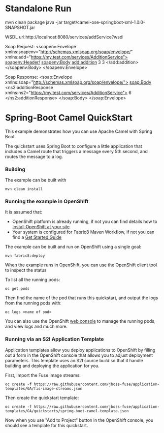 # Standalone Run

mvn clean package
java -jar target/camel-ose-springboot-xml-1.0.0-SNAPSHOT.jar

WSDL url:http://localhost:8080/services/addService?wsdl

Soap Request:
<soapenv:Envelope xmlns:soapenv="http://schemas.xmlsoap.org/soap/envelope/" xmlns:add="https://my.test.com/services/AdditionService">
   <soapenv:Header/>
   <soapenv:Body>
      <add:addition>
         <!--Optional:-->
         <val1>3</val1>
         <!--Optional:-->
         <val2>3</val2>
      </add:addition>
   </soapenv:Body>
</soapenv:Envelope>

Soap Response:
<soap:Envelope xmlns:soap="http://schemas.xmlsoap.org/soap/envelope/">
   <soap:Body>
      <ns2:additionResponse xmlns:ns2="https://my.test.com/services/AdditionService">
         <return>6</return>
      </ns2:additionResponse>
   </soap:Body>
</soap:Envelope>
# Spring-Boot Camel QuickStart

This example demonstrates how you can use Apache Camel with Spring Boot.

The quickstart uses Spring Boot to configure a little application that includes a Camel route that triggers a message every 5th second, and routes the message to a log.

### Building

The example can be built with

    mvn clean install

### Running the example in OpenShift

It is assumed that:
- OpenShift platform is already running, if not you can find details how to [Install OpenShift at your site](https://docs.openshift.com/container-platform/3.3/install_config/index.html).
- Your system is configured for Fabric8 Maven Workflow, if not you can find a [Get Started Guide](https://access.redhat.com/documentation/en/red-hat-jboss-middleware-for-openshift/3/single/red-hat-jboss-fuse-integration-services-20-for-openshift/)

The example can be built and run on OpenShift using a single goal:

    mvn fabric8:deploy

When the example runs in OpenShift, you can use the OpenShift client tool to inspect the status

To list all the running pods:

    oc get pods

Then find the name of the pod that runs this quickstart, and output the logs from the running pods with:

    oc logs <name of pod>

You can also use the OpenShift [web console](https://docs.openshift.com/container-platform/3.3/getting_started/developers_console.html#developers-console-video) to manage the
running pods, and view logs and much more.

### Running via an S2I Application Template

Application templates allow you deploy applications to OpenShift by filling out a form in the OpenShift console that allows you to adjust deployment parameters.  This template uses an S2I source build so that it handle building and deploying the application for you.

First, import the Fuse image streams:

    oc create -f https://raw.githubusercontent.com/jboss-fuse/application-templates/GA/fis-image-streams.json

Then create the quickstart template:

    oc create -f https://raw.githubusercontent.com/jboss-fuse/application-templates/GA/quickstarts/spring-boot-camel-template.json

Now when you use "Add to Project" button in the OpenShift console, you should see a template for this quickstart. 

